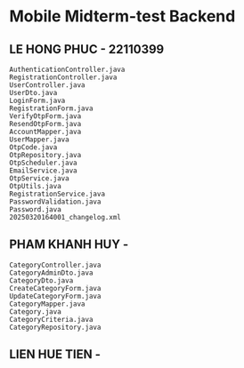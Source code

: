 # Mobile Midterm-test Backend

## LE HONG PHUC - 22110399

```
AuthenticationController.java
RegistrationController.java
UserController.java
UserDto.java
LoginForm.java
RegistrationForm.java
VerifyOtpForm.java
ResendOtpForm.java
AccountMapper.java
UserMapper.java
OtpCode.java
OtpRepository.java
OtpScheduler.java
EmailService.java
OtpService.java
OtpUtils.java
RegistrationService.java
PasswordValidation.java
Password.java
20250320164001_changelog.xml
```

## PHAM KHANH HUY - 
```
CategoryController.java
CategoryAdminDto.java
CategoryDto.java
CreateCategoryForm.java
UpdateCategoryForm.java
CategoryMapper.java
Category.java
CategoryCriteria.java
CategoryRepository.java
```

## LIEN HUE TIEN - 

